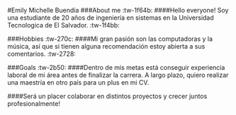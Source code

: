 #Emily Michelle Buendia
###About me :tw-1f64b:
####Hello everyone! Soy una estudiante de 20 años de ingeniería en sistemas en la Universidad Tecnologica de El Salvador. :tw-1f4bb:

###Hobbies :tw-270c:
####Mi gran pasión son las computadoras y la música, así que si tienen alguna recomendación estoy abierta a sus comentarios. :tw-2728:

###Goals :tw-2b50:
####Dentro de mis metas está conseguir experiencia laboral de mi área antes de finalizar la carrera. A largo plazo, quiero realizar una maestría en otro país para un plus en mi CV.


####Será un placer colaborar en distintos proyectos y crecer juntos profesionalmente!

